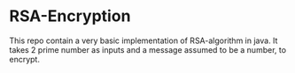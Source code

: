 # RSA-Encryption
This repo contain a very basic implementation of RSA-algorithm in java.
It takes 2 prime number as inputs and a message assumed to be a number, to encrypt.
 